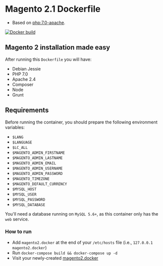 # Magento 2.1 Dockerfile
- Based on [php:7.0-apache](https://github.com/docker-library/php/blob/ddc7084c8a78ea12f0cfdceff7d03c5a530b787e/7.0/apache/Dockerfile).

[![Docker build](http://dockeri.co/image/roura/magento2.1)](https://hub.docker.com/r/roura/magento2.1/)

## Magento 2 installation made easy
After running this `Dockerfile` you will have:
- Debian Jessie
- PHP 7.0
- Apache 2.4
- Composer
- Node
- Grunt

## Requirements
Before running the container, you should prepare the following environment variables:
- `$LANG`
- `$LANGUAGE`
- `$LC_ALL`
- `$MAGENTO_ADMIN_FIRSTNAME`
- `$MAGENTO_ADMIN_LASTNAME`
- `$MAGENTO_ADMIN_EMAIL`
- `$MAGENTO_ADMIN_USERNAME`
- `$MAGENTO_ADMIN_PASSWORD`
- `$MAGENTO_TIMEZONE`
- `$MAGENTO_DEFAULT_CURRENCY`
- `$MYSQL_HOST`
- `$MYSQL_USER`
- `$MYSQL_PASSWORD`
- `$MYSQL_DATABASE`

You'll need a database running on `MySQL 5.6+`, as this container only has the `web` service.

### How to run
- Add `magento2.docker` at the end of your `/etc/hosts` file (i.e., `127.0.0.1 magento2.docker`)
- Run `docker-compose build && docker-compose up -d`
- Visit your newly-created [magento2.docker](http://magento2.docker/)

